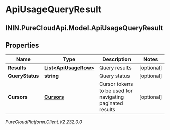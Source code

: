 # ApiUsageQueryResult

## ININ.PureCloudApi.Model.ApiUsageQueryResult

## Properties

|Name | Type | Description | Notes|
|------------ | ------------- | ------------- | -------------|
| **Results** | [**List&lt;ApiUsageRow&gt;**](ApiUsageRow) | Query results | [optional] |
| **QueryStatus** | **string** | Query status | [optional] |
| **Cursors** | [**Cursors**](Cursors) | Cursor tokens to be used for navigating paginated results | [optional] |



_PureCloudPlatform.Client.V2 232.0.0_
